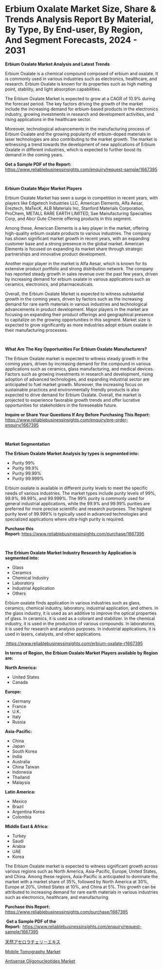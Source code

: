 <p><h1>Erbium Oxalate Market Size, Share & Trends Analysis Report By Material, By Type, By End-user, By Region, And Segment Forecasts, 2024 - 2031</h1></p><p><strong>Erbium Oxalate Market Analysis and Latest Trends</strong></p>
<p><p>Erbium Oxalate is a chemical compound composed of erbium and oxalate. It is commonly used in various industries such as electronics, healthcare, and research. Erbium Oxalate is known for its properties such as high melting point, stability, and light absorption capabilities.</p><p>The Erbium Oxalate Market is expected to grow at a CAGR of 10.9% during the forecast period. The key factors driving the growth of the market include the increasing demand for erbium-based products in the electronics industry, growing investments in research and development activities, and rising applications in the healthcare sector.</p><p>Moreover, technological advancements in the manufacturing process of Erbium Oxalate and the growing popularity of erbium-doped materials in laser technologies are also contributing to the market growth. The market is witnessing a trend towards the development of new applications of Erbium Oxalate in different industries, which is expected to further boost its demand in the coming years.</p></p>
<p><strong>Get a Sample PDF of the Report:&nbsp;</strong> <a href="https://www.reliablebusinessinsights.com/enquiry/request-sample/1667395">https://www.reliablebusinessinsights.com/enquiry/request-sample/1667395</a></p>
<p>&nbsp;</p>
<p><strong>Erbium Oxalate Major Market Players</strong></p>
<p><p>Erbium Oxalate Market has seen a surge in competition in recent years, with players like Edgetech Industries LLC, American Elements, Alfa Aesar, Ereztech, MaTecK, ALB Materials Inc, Stanford Materials Corporation, ProChem, METALL RARE EARTH LIMITED, Sae Manufacturing Specialties Corp, and Abcr Gute Chemie offering products in this segment.</p><p>Among these, American Elements is a key player in the market, offering high-quality erbium oxalate products to various industries. The company has shown significant market growth in recent years, with an expanding customer base and a strong presence in the global market. American Elements is focused on expanding its market share through strategic partnerships and innovative product development.</p><p>Another major player in the market is Alfa Aesar, which is known for its extensive product portfolio and strong distribution network. The company has reported steady growth in sales revenue over the past few years, driven by increasing demand for erbium oxalate in various applications such as ceramics, electronics, and pharmaceuticals.</p><p>Overall, the Erbium Oxalate Market is expected to witness substantial growth in the coming years, driven by factors such as the increasing demand for rare earth materials in various industries and technological advancements in product development. Major players in the market are focusing on expanding their product offerings and geographical presence to capitalize on the growing opportunities in this segment. Market size is expected to grow significantly as more industries adopt erbium oxalate in their manufacturing processes.</p></p>
<p>&nbsp;</p>
<p><strong>What Are The Key Opportunities For Erbium Oxalate Manufacturers?</strong></p>
<p><p>The Erbium Oxalate market is expected to witness steady growth in the coming years, driven by increasing demand for the compound in various applications such as ceramics, glass manufacturing, and medical devices. Factors such as growing investments in research and development, rising adoption of advanced technologies, and expanding industrial sector are anticipated to fuel market growth. Moreover, the increasing focus on sustainable practices and environmentally friendly products is also expected to drive demand for Erbium Oxalate. Overall, the market is projected to experience favorable growth trends and offer lucrative opportunities for stakeholders in the foreseeable future.</p></p>
<p><strong>Inquire or Share Your Questions If Any Before Purchasing This Report:</strong> <a href="https://www.reliablebusinessinsights.com/enquiry/pre-order-enquiry/1667395">https://www.reliablebusinessinsights.com/enquiry/pre-order-enquiry/1667395</a></p>
<p>&nbsp;</p>
<p><strong>Market Segmentation</strong></p>
<p><strong>The Erbium Oxalate Market Analysis by types is segmented into:</strong></p>
<p><ul><li>Purity 99%</li><li>Purity 99.9%</li><li>Purity 99.99%</li><li>Purity 99.999%</li></ul></p>
<p><p>Erbium oxalate is available in different purity levels to meet the specific needs of various industries. The market types include purity levels of 99%, 99.9%, 99.99%, and 99.999%. The 99% purity is commonly used for general industrial applications, while the 99.9% and 99.99% purities are preferred for more precise scientific and research purposes. The highest purity level of 99.999% is typically used in advanced technologies and specialized applications where ultra-high purity is required.</p></p>
<p><strong>Purchase this Report:&nbsp;</strong><a href="https://www.reliablebusinessinsights.com/purchase/1667395">https://www.reliablebusinessinsights.com/purchase/1667395</a></p>
<p>&nbsp;</p>
<p><strong>The Erbium Oxalate Market Industry Research by Application is segmented into:</strong></p>
<p><ul><li>Glass</li><li>Ceramics</li><li>Chemical Industry</li><li>Laboratory</li><li>Industrial Application</li><li>Others</li></ul></p>
<p><p>Erbium oxalate finds application in various industries such as glass, ceramics, chemical industry, laboratory, industrial application, and others. In the glass industry, it is used as an additive to improve the optical properties of glass. In ceramics, it is used as a colorant and stabilizer. In the chemical industry, it is used in the production of various compounds. In laboratories, it is used for research and analysis purposes. In industrial applications, it is used in lasers, catalysts, and other applications.</p></p>
<p><a href="https://www.reliablebusinessinsights.com/erbium-oxalate-r1667395">&nbsp;https://www.reliablebusinessinsights.com/erbium-oxalate-r1667395</a></p>
<p><strong>In terms of Region, the Erbium Oxalate Market Players available by Region are:</strong></p>
<p>
    <p> <strong> North America: </strong>
        <ul>
            <li>United States</li>
            <li>Canada</li>
        </ul>
        </p> 
    <p> <strong> Europe: </strong>
        <ul>
            <li>Germany</li>
            <li>France</li>
            <li>U.K.</li>
            <li>Italy</li>
            <li>Russia</li>
        </ul>
        </p> 
    <p> <strong> Asia-Pacific: </strong>
        <ul>
            <li>China</li>
            <li>Japan</li>
            <li>South Korea</li>
            <li>India</li>
            <li>Australia</li>
            <li>China Taiwan</li>
            <li>Indonesia</li>
            <li>Thailand</li>
            <li>Malaysia</li>
        </ul>
        </p> 
    <p> <strong> Latin America: </strong>
        <ul>
            <li>Mexico</li>
            <li>Brazil</li>
            <li>Argentina Korea</li>
            <li>Colombia</li>
        </ul>
        </p> 
    <p> <strong> Middle East & Africa: </strong>
        <ul>
            <li>Turkey</li>
            <li>Saudi</li>
            <li>Arabia</li>
            <li>UAE</li>
            <li>Korea</li>
        </ul>
    </p>
    </p>
<p><p>The Erbium Oxalate market is expected to witness significant growth across various regions such as North America, Asia-Pacific, Europe, United States, and China. Among these regions, Asia-Pacific is anticipated to dominate the market with a market share of 35%, followed by North America at 30%, Europe at 20%, United States at 10%, and China at 5%. This growth can be attributed to increasing demand for rare earth materials in various industries such as electronics, healthcare, and manufacturing.</p></p>
<p><strong>Purchase this Report: </strong><a href="https://www.reliablebusinessinsights.com/purchase/1667395">https://www.reliablebusinessinsights.com/purchase/1667395</a></p>
<p>&nbsp;<strong>Get a Sample PDF of the Report:&nbsp;&nbsp;</strong><a href="https://www.reliablebusinessinsights.com/enquiry/request-sample/1667395">https://www.reliablebusinessinsights.com/enquiry/request-sample/1667395</a></p>
<p><strong></strong></p>
<p><p><a href="https://github.com/ChloeConn27/Market-Research-Report-List-1/blob/main/6604916176561.md">天然アセロラチェリーエキス</a></p><p><a href="https://github.com/phuonganhit041011/Market-Research-Report-List-1/blob/main/mobile-tomography-market.md">Mobile Tomography Market</a></p><p><a href="https://github.com/nhteumcc68/Market-Research-Report-List-1/blob/main/antisense-oligonucleotides-market.md">Antisense Oligonucleotides Market</a></p></p>